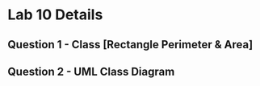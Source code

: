 # Lab 10 Details
## Question 1 - Class [Rectangle Perimeter & Area]
## Question 2 - UML Class Diagram

